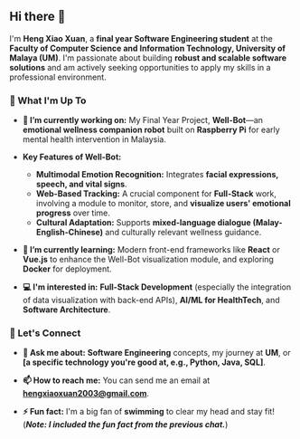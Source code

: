 ## Hi there 👋

I'm **Heng Xiao Xuan**, a **final year Software Engineering student** at the **Faculty of Computer Science and Information Technology, University of Malaya (UM)**. I'm passionate about building **robust and scalable software solutions** and am actively seeking opportunities to apply my skills in a professional environment.

### 🚀 What I'm Up To

* **🔭 I’m currently working on:** My Final Year Project, **Well-Bot**—an **emotional wellness companion robot** built on **Raspberry Pi** for early mental health intervention in Malaysia.

* **Key Features of Well-Bot:**
    * **Multimodal Emotion Recognition:** Integrates **facial expressions, speech, and vital signs**.
    * **Web-Based Tracking:** A crucial component for **Full-Stack** work, involving a module to monitor, store, and **visualize users' emotional progress** over time.
    * **Cultural Adaptation:** Supports **mixed-language dialogue (Malay-English-Chinese)** and culturally relevant wellness guidance.

* **🌱 I’m currently learning:** Modern front-end frameworks like **React** or **Vue.js** to enhance the Well-Bot visualization module, and exploring **Docker** for deployment.

* **💻 I'm interested in:** **Full-Stack Development** (especially the integration of data visualization with back-end APIs), **AI/ML for HealthTech**, and **Software Architecture**.

### 💬 Let's Connect

* **🤔 Ask me about:** **Software Engineering** concepts, my journey at **UM**, or **[a specific technology you're good at, e.g., Python, Java, SQL]**.

* **📫 How to reach me:** You can send me an email at **hengxiaoxuan2003@gmail.com**.

* **⚡ Fun fact:** I'm a big fan of **swimming** to clear my head and stay fit! (***Note: I included the fun fact from the previous chat.***)
